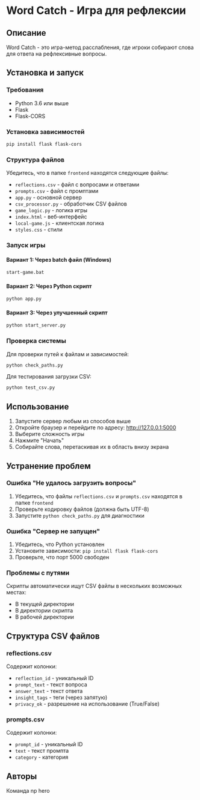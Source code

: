 # Word Catch - Игра для рефлексии

## Описание
Word Catch - это игра-метод расслабления, где игроки собирают слова для ответа на рефлексивные вопросы.

## Установка и запуск

### Требования
- Python 3.6 или выше
- Flask
- Flask-CORS

### Установка зависимостей
```bash
pip install flask flask-cors
```

### Структура файлов
Убедитесь, что в папке `frontend` находятся следующие файлы:
- `reflections.csv` - файл с вопросами и ответами
- `prompts.csv` - файл с промптами
- `app.py` - основной сервер
- `csv_processor.py` - обработчик CSV файлов
- `game_logic.py` - логика игры
- `index.html` - веб-интерфейс
- `local-game.js` - клиентская логика
- `styles.css` - стили

### Запуск игры

#### Вариант 1: Через batch файл (Windows)
```bash
start-game.bat
```

#### Вариант 2: Через Python скрипт
```bash
python app.py
```

#### Вариант 3: Через улучшенный скрипт
```bash
python start_server.py
```

### Проверка системы
Для проверки путей к файлам и зависимостей:
```bash
python check_paths.py
```

Для тестирования загрузки CSV:
```bash
python test_csv.py
```

## Использование

1. Запустите сервер любым из способов выше
2. Откройте браузер и перейдите по адресу: http://127.0.0.1:5000
3. Выберите сложность игры
4. Нажмите "Начать"
5. Собирайте слова, перетаскивая их в область внизу экрана

## Устранение проблем

### Ошибка "Не удалось загрузить вопросы"
1. Убедитесь, что файлы `reflections.csv` и `prompts.csv` находятся в папке `frontend`
2. Проверьте кодировку файлов (должна быть UTF-8)
3. Запустите `python check_paths.py` для диагностики

### Ошибка "Сервер не запущен"
1. Убедитесь, что Python установлен
2. Установите зависимости: `pip install flask flask-cors`
3. Проверьте, что порт 5000 свободен

### Проблемы с путями
Скрипты автоматически ищут CSV файлы в нескольких возможных местах:
- В текущей директории
- В директории скрипта
- В рабочей директории

## Структура CSV файлов

### reflections.csv
Содержит колонки:
- `reflection_id` - уникальный ID
- `prompt_text` - текст вопроса
- `answer_text` - текст ответа
- `insight_tags` - теги (через запятую)
- `privacy_ok` - разрешение на использование (True/False)

### prompts.csv
Содержит колонки:
- `prompt_id` - уникальный ID
- `text` - текст промпта
- `category` - категория

## Авторы
Команда np hero
